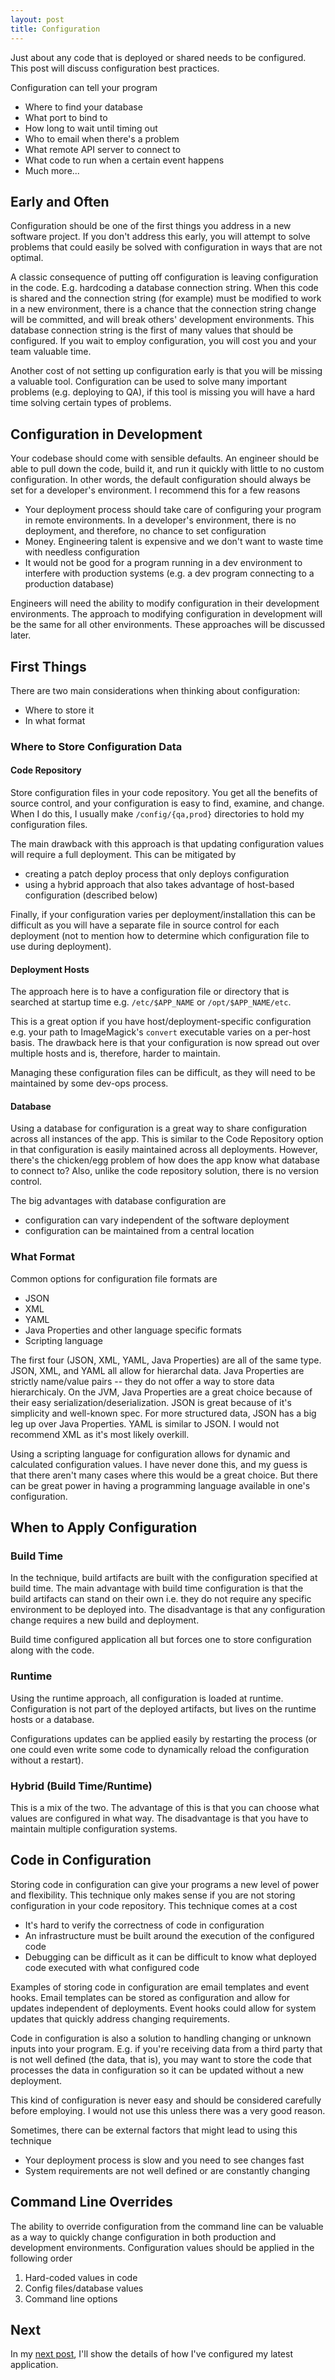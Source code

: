 ```yaml
---
layout: post
title: Configuration
---
```


Just about any code that is deployed or shared needs to be configured. This post
will discuss configuration best practices.

Configuration can tell your program

* Where to find your database
* What port to bind to
* How long to wait until timing out
* Who to email when there's a problem
* What remote API server to connect to
* What code to run when a certain event happens
* Much more...

Early and Often
--------------------------------------------------------------------------------

Configuration should be one of the first things you address in a new software
project. If you don't address this early, you will attempt to solve problems
that could easily be solved with configuration in ways that are not optimal.

A classic consequence of putting off configuration is leaving configuration in
the code. E.g. hardcoding a database connection string. When this code is shared
and the connection string (for example) must be modified to work in a new
environment, there is a chance that the connection string change will be
committed, and will break others' development environments. This database
connection string is the first of many values that should be configured. If you
wait to employ configuration, you will cost you and your team valuable time.

Another cost of not setting up configuration early is that you will be missing a
valuable tool. Configuration can be used to solve many important problems (e.g.
deploying to QA), if this tool is missing you will have a hard time solving
certain types of problems.

Configuration in Development
--------------------------------------------------------------------------------

Your codebase should come with sensible defaults. An engineer should be able to
pull down the code, build it, and run it quickly with little to no custom
configuration. In other words, the default configuration should always be set
for a developer's environment. I recommend this for a few reasons

   * Your deployment process should take care of configuring your program in remote environments. In a developer's environment, there is no deployment, and therefore, no chance to set configuration
   * Money. Engineering talent is expensive and we don't want to waste time with needless configuration
   * It would not be good for a program running in a dev environment to interfere with production systems (e.g. a dev program connecting to a production database)

Engineers will need the ability to modify configuration in their development
environments. The approach to modifying configuration in development will be the
same for all other environments. These approaches will be discussed later.

First Things
--------------------------------------------------------------------------------
There are two main considerations when thinking about configuration:

* Where to store it
* In what format

### Where to Store Configuration Data

#### Code Repository

Store configuration files in your code repository. You get all the benefits of
source control, and your configuration is easy to find, examine, and
change. When I do this, I usually make `/config/{qa,prod}` directories to hold my
configuration files.

The main drawback with this approach is that updating configuration values will
require a full deployment. This can be mitigated by

* creating a patch deploy process that only deploys configuration
* using a hybrid approach that also takes advantage of host-based configuration (described below)

Finally, if your configuration varies per deployment/installation this can be
difficult as you will have a separate file in source control for each deployment
(not to mention how to determine which configuration file to use during
deployment).

#### Deployment Hosts

The approach here is to have a configuration file or directory that is searched
at startup time e.g. `/etc/$APP_NAME` or `/opt/$APP_NAME/etc`. 

This is a great option if you have host/deployment-specific configuration e.g.
your path to ImageMagick's `convert` executable varies on a per-host basis. The
drawback here is that your configuration is now spread out over multiple hosts
and is, therefore, harder to maintain.

Managing these configuration files can be difficult, as they will need to be
maintained by some dev-ops process. 

#### Database

Using a database for configuration is a great way to share configuration across
all instances of the app. This is similar to the Code Repository option in that
configuration is easily maintained across all deployments. However, there's the
chicken/egg problem of how does the app know what database to connect to? Also,
unlike the code repository solution, there is no version control.

The big advantages with database configuration are

* configuration can vary independent of the software deployment
* configuration can be maintained from a central location

### What Format

Common options for configuration file formats are

* JSON
* XML
* YAML
* Java Properties and other language specific formats
* Scripting language

The first four (JSON, XML, YAML, Java Properties) are all of the same type.
JSON, XML, and YAML all allow for hierarchal data. Java Properties are strictly
name/value pairs -- they do not offer a way to store data hierarchicaly. On the
JVM, Java Properties are a great choice because of their easy
serialization/deserialization. JSON is great because of it's simplicity and
well-known spec. For more structured data, JSON has a big leg up over Java
Properties. YAML is similar to JSON. I would not recommend XML as it's most
likely overkill.

Using a scripting language for configuration allows for dynamic and calculated
configuration values. I have never done this, and my guess is that there aren't
many cases where this would be a great choice. But there can be great power in
having a programming language available in one's configuration.

When to Apply Configuration
--------------------------------------------------------------------------------

### Build Time

In the technique, build artifacts are built with the configuration specified at
build time. The main advantage with build time configuration is that the build
artifacts can stand on their own i.e. they do not require any specific
environment to be deployed into. The disadvantage is that any configuration
change requires a new build and deployment.

Build time configured application all but forces one to store configuration
along with the code.

### Runtime

Using the runtime approach, all configuration is loaded at runtime.
Configuration is not part of the deployed artifacts, but lives on the runtime
hosts or a database.

Configurations updates can be applied easily by restarting the process (or one
could even write some code to dynamically reload the configuration without a
restart).

### Hybrid (Build Time/Runtime)

This is a mix of the two. The advantage of this is that you can choose what
values are configured in what way. The disadvantage is that you have to maintain
multiple configuration systems.

Code in Configuration
--------------------------------------------------------------------------------

Storing code in configuration can give your programs a new level of power and
flexibility. This technique only makes sense if you are not storing
configuration in your code repository. This technique comes at a cost

* It's hard to verify the correctness of code in configuration
* An infrastructure must be built around the execution of the configured code
* Debugging can be difficult as it can be difficult to know what deployed code executed with what configured code

Examples of storing code in configuration are email templates and event hooks.
Email templates can be stored as configuration and allow for updates independent
of deployments. Event hooks could allow for system updates that quickly address
changing requirements.

Code in configuration is also a solution to handling
changing or unknown inputs into your program. E.g. if you're receiving data from
a third party that is not well defined (the data, that is), you may want to
store the code that processes the data in configuration so it can be updated
without a new deployment.

This kind of configuration is never easy and should be considered carefully
before employing. I would not use this unless there was a very good reason.

Sometimes, there can be external factors that might lead to using this technique

* Your deployment process is slow and you need to see changes fast
* System requirements are not well defined or are constantly changing


Command Line Overrides
--------------------------------------------------------------------------------

The ability to override configuration from the command line can be valuable as a
way to quickly change configuration in both production and development
environments. Configuration values should be applied in the following order

1. Hard-coded values in code
1. Config files/database values
1. Command line options


Next
--------------------------------------------------------------------------------

In my [next post](/2016/01/26/configuration/), I'll show the details of how I've configured my latest
application.
